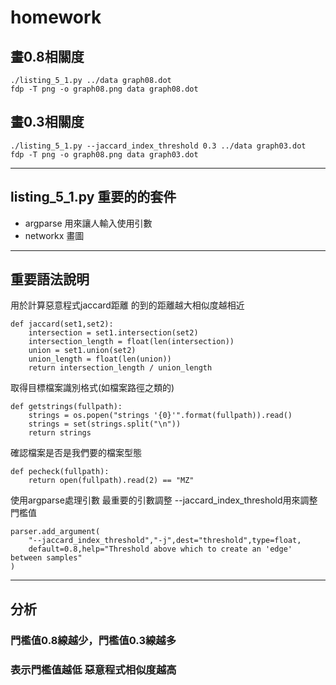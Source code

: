 # homework

## 畫0.8相關度

```
./listing_5_1.py ../data graph08.dot
fdp -T png -o graph08.png data graph08.dot
```

## 畫0.3相關度

```
./listing_5_1.py --jaccard_index_threshold 0.3 ../data graph03.dot
fdp -T png -o graph08.png data graph03.dot
```

---
## listing_5_1.py 重要的的套件
* argparse 用來讓人輸入使用引數
* networkx 畫圖

--- 
## 重要語法說明

用於計算惡意程式jaccard距離
的到的距離越大相似度越相近
```
def jaccard(set1,set2):
    intersection = set1.intersection(set2)
    intersection_length = float(len(intersection))
    union = set1.union(set2)
    union_length = float(len(union))
    return intersection_length / union_length
```

取得目標檔案識別格式(如檔案路徑之類的)
```
def getstrings(fullpath):
    strings = os.popen("strings '{0}'".format(fullpath)).read()
    strings = set(strings.split("\n"))
    return strings
```

確認檔案是否是我們要的檔案型態
```
def pecheck(fullpath):
    return open(fullpath).read(2) == "MZ"
```

使用argparse處理引數
最重要的引數調整 --jaccard_index_threshold用來調整門檻值
```
parser.add_argument(
    "--jaccard_index_threshold","-j",dest="threshold",type=float,
    default=0.8,help="Threshold above which to create an 'edge' between samples"
)
```
--- 
## 分析
### 門檻值0.8線越少，門檻值0.3線越多
### 表示門檻值越低 惡意程式相似度越高
